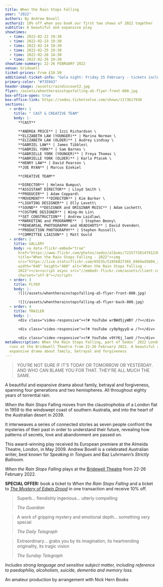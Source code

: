 ```yaml
---
title: When the Rain Stops Falling
year: "2022"
authors: By Andrew Bovell
authors2: 10% off when you book our first two shows of 2022 together
subtitle: A beautiful and expansive play
showtimes:
  - time: 2022-02-22 19:30
  - time: 2022-02-23 19:30
  - time: 2022-02-24 19:30
  - time: 2022-02-25 19:30
  - time: 2022-02-26 14:30
  - time: 2022-02-26 19:30
showtime-summary: 22-26 FEBRUARY 2022
venue: bridewell
ticket-prices: From £10.50
additional-ticket-info: "Gala night: Friday 25 February - tickets include a drink and programme"
primary-color: "#735943"
header-image: /assets/raindiscount2.jpg
flyer: /assets/whentherainstopsfalling-a5-flyer-front-800.jpg
box-office-open: true
box-office-link: https://sedos.ticketsolve.com/shows/1173617930
sections:
  - order: 1
    title: " CAST & CREATIVE TEAM"
    body: |-
      **CAST**

      **ANDREA PRICE** | Izzi Richardson \
      **ELIZABETH LAW (YOUNGER)** | Marina Norman \
      **ELIZABETH LAW (OLDER)** | Audrey Lindsay \
      **GABRIEL LAW** | James Tibbles\
      **GABRIEL YORK** | Sam Barnes \
      **GABRIELLE YORK (YOUNGER)** | Freya Thomas \
      **GABRIELLE YORK (OLDER)** | Karla Ptacek \
      **HENRY LAW** | David Pearson \
      **JOE RYAN** | Marcus Ezekiel

      **CREATIVE TEAM**

      **DIRECTOR** | Helena Bumpus\
      **ASSISTANT DIRECTOR** | Lloyd Smith \
      **PRODUCER** | Adam Coppard\
      **MOVEMENT** **DIRECTOR** | Kim Barker \
      **LIGHTING DESIGNER** | Olly Levett\
      **SOUND** **DESIGNER and ORIGINAM MUISC** | Adam Lockett\
      **COSTUME DESIGNER** | Wing-Ho Lin\
      **SET CONSTRUCTION** | Andrew Laidlaw\
      **MARKETING and PROGRAMME**  | Stephen Beeny\
      **REHEARSAL PHOTOGRAPHY and HEADSHOTS** | David Ovenden\
      **PRODUCTION PHOTOGRAPHY** | Stephen Russell\
      **COMMITTEE LIAISON** | Matt Gould
  - order: 2
    title: GALLERY
    body: <a data-flickr-embed="true"
      href="https://www.flickr.com/photos/sedos/albums/72157720147912389"
      title="When the Rain Stops Falling - 2022"><img
      src="https://live.staticflickr.com/65535/51856827365_6969a45604_z.jpg"
      width="640" height="480" alt="When the Rain Stops Falling -
      2022"></a><script async src="//embedr.flickr.com/assets/client-code.js"
      charset="utf-8"></script>
  - order: 3
    title: FLYER
    body: |-
      ![](/assets/whentherainstopsfalling-a5-flyer-front-800.jpg)

      ![](/assets/whentherainstopsfalling-a5-flyer-back-800.jpg)
  - order: 4
    title: TRAILER
    body: |-
      <div class="video-responsive"><?# YouTube wrBWd5jyWBY /?></div>

      <div class="video-responsive"><?# YouTube cy9p9gyyQ-w /?></div>

      <div class="video-responsive"><?# YouTube v9tY6j_laeU /?></div>
metaDescription: When the Rain Stops Falling, part of Sedos’ 2022 London season,
  runs at the Bridewell Theatre from 22-26 February 2022. A beautiful and
  expansive drama about family, betrayal and forgiveness
---
```

>YOU’RE NOT SURE IF IT’S TODAY OR TOMORROW OR YESTERDAY. AND WHO CAN BLAME YOU FOR THAT. THEY’RE ALL MUCH THE SAME.
><footer><cite></cite></footer>

A beautiful and expansive drama about family, betrayal and forgiveness, spanning four generations and two hemispheres. All throughout eighty years of torrential rain.

*When the Rain Stops* Falling moves from the claustrophobia of a London flat in 1959 to the windswept coast of southern Australia, and into the heart of the Australian desert in 2039.

It interweaves a series of connected stories as seven people confront the mysteries of their past in order to understand their future, revealing how patterns of secrets, love and abandonment are passed on.

This award-winning play received its European premiere at the Almeida Theatre, London, in May 2009. Andrew Bovell is a celebrated Australian writer, best known for S*peaking in Tongues* and Baz Luhrmann’s *Strictly Ballroom*.

*When the Rain Stops Falling* plays at the [Bridewell Theatre](https://sedos.co.uk/venues/bridewell) from 22-26 February 2022.

**SPECIAL OFFER:** book a ticket to *When the Rain Stops Falling* and a ticket to *[The Mystery of Edwin Drood](https://sedos.co.uk/shows/2022-the-mystery-of-edwin-drood)* in one transaction and receive 10% off.

>Superb... fiendishly ingenious... utterly compelling
><footer><cite>The Guardian</cite></footer>

>A work of gripping mystery and emotional depth... something very special
><footer><cite>The Daily Telegraph</cite></footer>

>Extraordinary... grabs you by its imagination, its heartrending originality, its tragic vision
><footer><cite>The Sunday Telegraph</cite></footer>

*Includes strong language and sensitive subject matter, including reference to paedophilia, alcoholism, suicide, dementia and memory loss.* 

An amateur production by arrangement with Nick Hern Books